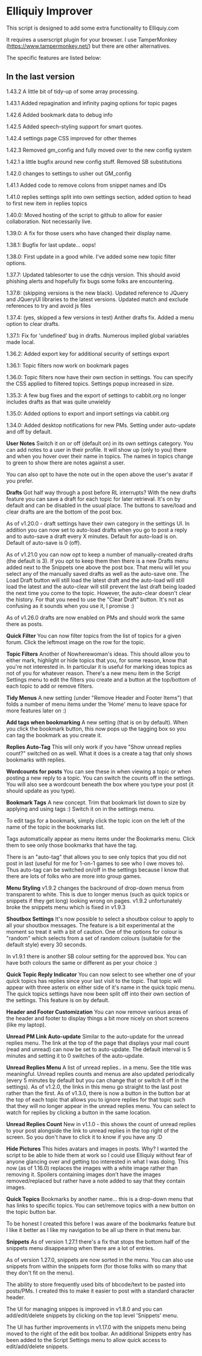 # Elliquiy Improver

This script is designed to add some extra functionality to Elliquiy.com

It requires a userscript plugin for your browser.  I use TamperMonkey (https://www.tampermonkey.net/) but there are other alternatives.

The specific features are listed below:

## In the last version
1.43.2 A little bit of tidy-up of some array processing.

1.43.1 Added repagination and infinity paging options for topic pages

1.42.6 Added bookmark data to debug info

1.42.5 Added speech-styling support for smart quotes.

1.42.4 settings page CSS improved for other themes

1.42.3 Removed gm_config and fully moved over to the new config system

1.42.1 a little bugfix around new config stuff. Removed SB substitutions

1.42.0 changes to settings to usher out GM_config

1.41.1 Added code to remove colons from snippet names and IDs

1.41.0 replies settings split into own settings section, added option to head to first new item in replies topics

1.40.0: Moved hosting of the script to github to allow for easier collaboration. Not necessarily live.

1.39.0: A fix for those users who have changed their display name.

1.38.1: Bugfix for last update... oops!

1.38.0: First update in a good while.  I've added some new topic filter options.

1.37.7: Updated tablesorter to use the cdnjs version.  This should avoid phishing alerts and hopefully fix bugs some folks are encountering.

1.37.6: (skipping versions is the new black).  Updated reference to JQuery and JQueryUI libraries to the latest versions.  Updated match and exclude references to try and avoid js files

1.37.4: (yes, skipped a few versions in test) Anther drafts fix.  Added a menu option to clear drafts.

1.37.1: Fix for 'undefined' bug in drafts.  Numerous implied global variables made local.

1.36.2: Added export key for additional security of settings export

1.36.1: Topic filters now work on bookmark pages

1.36.0: Topic filters now have their own section in settings.  You can specify the CSS applied to filtered topics.  Settings popup increased in size.

1.35.3: A few bug fixes and the export of settings to cabbit.org no longer includes drafts as that was quite unwieldy

1.35.0: Added options to export and import settings via cabbit.org

1.34.0: Added desktop notifications for new PMs.  Setting under auto-update and off by default.


**User Notes**
Switch it on or off (default on) in its own settings category.  You can add notes to a user in their profile.  It will show up (only to you) there and when you hover over their name in topics.  The names in topics change to green to show there are notes against a user.

You can also opt to have the note out in the open above the user's avatar if you prefer.

**Drafts**
Got half way through a post before RL interrupts?  With the new drafts feature you can save a draft for each topic for later retrieval.  It's on by default and can be disabled in the usual place.  The buttons to save/load and clear drafts are are the bottom of the post box.

As of v1.20.0 - draft settings have their own category in the settings UI.  In addition you can now set to auto-load drafts when you go to post a reply and to auto-save a draft every X minutes.  Default for auto-load is on.  Default of auto-save is 0 (off).

As of v1.21.0 you can now opt to keep a number of manually-created drafts (the default is 3).  If you opt to keep them then there is a new Drafts menu added next to the Snippets one above the post box.  That menu will let you select any of the manually saved drafts as well as the auto-save one.  The Load Draft button will still load the latest draft and the auto-load will still load the latest and the auto-clear will still prevent the last draft being loaded the next time you come to the topic.  However, the auto-clear doesn't clear the history.  For that you need to use the "Clear Draft" button.  It's not as confusing as it sounds when you use it, I promise :)

As of v1.26.0 drafts are now enabled on PMs and should work the same there as posts.

**Quick Filter**
You can now filter topics from the list of topics for a given forum.  Click the leftmost image on the row for the topic.

**Topic Filters**
Another of Nowherewoman's ideas.  This should allow you to either mark, highlight or hide topics that you, for some reason, know that you're not interested in.  In particular it is useful for marking ideas topics as not of you for whatever reason.  There's a new menu item in the Script Settings menu to edit the filters you create and a button at the top/bottom of each topic to add or remove filters.

**Tidy Menus**
A new setting (under "Remove Header and Footer Items") that folds a number of menu items under the 'Home' menu to leave space for more features later on :)

**Add tags when bookmarking**
A new setting (that is on by default).  When you click the bookmark button, this now pops up the tagging box so you can tag the bookmark as you create it.

**Replies Auto-Tag**
This will only work if you have "Show unread replies count?" switched on as well.  What it does is a create a tag that only shows bookmarks with replies.

**Wordcounts for posts**
You can see these in when viewing a topic or when posting a new reply to a topic. You can switch the counts off in the settings.  You will also see a wordcount beneath the box where you type your post (it should update as you type).

**Bookmark Tags**
A new concept.  Trim that bookmark list down to size by applying and using tags :)  Switch it on in the settings menu.

To edit tags for a bookmark, simply click the topic icon on the left of the name of the topic in the bookmarks list.

Tags automatically appear as menu items under the Bookmarks menu.  Click them to see only those bookmarks that have the tag.  

There is an "auto-tag" that allows you to see only topics that you did not post in last (useful for me for 1-on-1 games to see who I owe moves to).  Thus auto-tag can be switched on/off in the settings because I know that there are lots of folks who are more into group games.

**Menu Styling**
v1.9.2 changes the backround of drop-down menus from transparent to white. This is due to longer menus (such as quick topics or snippets if they get long) looking wrong on pages.
v1.9.2 unfortunately broke the snippets menu which is fixed in v1.9.3

**Shoutbox Settings**
It's now possible to select a shoutbox colour to apply to all your shoutbox messages.  The feature is a bit experimental at the moment so treat it with a bit of caution.  One of the options for colour is "random" which selects from a set of random colours (suitable for the default style) every 30 seconds.

In v1.9.1 there is another SB colour setting for the approved box.  You can have both colours the same or different as per your choice :)

**Quick Topic Reply Indicator**
You can now select to see whether one of your quick topics has replies since your last visit to the topic.  That topic will appear with three asterix on either side of it's name in the quick topic menu.  The quick topics settings have now been split off into their own section of the settings.  This feature is on by default.

**Header and Footer Customization**
You can now remove various areas of the header and footer to display things a bit more nicely on short screens (like my laptop).

**Unread PM Link Auto-update**
Similar to the auto-update for the unread replies menu.  The link at the top of the page that displays your mail count (read and unread) can now be set to auto-update.  The default interval is 5 minutes and setting it to 0 switches of the auto-update.

**Unread Replies Menu**
A list of unread replies.. in a menu.  See the title was meaningful.
Unread replies counts and menus are also updated periodically (every 5 minutes by default but you can change that or switch it off in the settings).
As of v1.2.0, the links in this menu go straight to the last post rather than the first.
As of v1.3.0, there is now a button in the button bar at the top of each topic that allows you to ignore replies for that topic such that they will no longer appear in the unread replies menu.  You can select to watch for replies by clicking a button in the same location.

**Unread Replies Count**
New in v1.1.0 - this shows the count of unread replies to your post alongside the link to unread replies in the top right of the screen.  So you don't have to click it to know if you have any :D

**Hide Pictures**
This hides avatars and images in posts.  Why?  I wanted the script to be able to hide them at work so I could use Elliquiy without fear of anyone glancing over and getting too interested in what I was doing.  This now (as of 1.16.0) replaces the images with a white image rather than removing it.  Spoilers containing images don't have the images removed/replaced but rather have a note added to say that they contain images.

**Quick Topics**
Bookmarks by another name... this is a drop-down menu that has links to specific topics.  You can set/remove topics with a new button on the topic button bar.

To be honest I created this before I was aware of the bookmarks feature but I like it better as I like my navigation to be all up there in that menu bar.

**Snippets**
As of version 1.27.1 there's a fix that stops the bottom half of the snippets menu disappearing when there are a lot of entries.

As of version 1.27.0, snippets are now sorted in the menu.  You can also use snippets from within the snippets form (for those folks with so many that they don't fit on the menu).

The ability to store frequently used bits of bbcode/text to be pasted into posts/PMs.  I created this to make it easier to post with a standard character header.  

The UI for managing snippes is improved in v1.8.0 and you can add/edit/delete snippets by clicking on the top level 'Snippets' menu.

The UI has further improvements in v1.17.0 with the snippets menu being moved to the right of the edit box toolbar.  An additional Snippets entry has been added to the Script Settings menu to allow quick access to edit/add/delete snippets.
